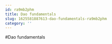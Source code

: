 ```yaml
---
id: ra9mb2phm
title: Dao fundamentals
slug: 1625581887613-dao-fundamentals-ra9mb2phm
category: ''
---
```

#Dao fundamentals
